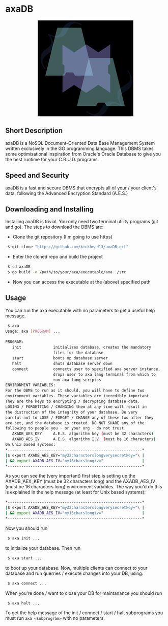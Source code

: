 # axaDB

<p align="center">
  <img src="/resources/logo.png" width=300px>
</p>

## Short Description

axaDB is a NoSQL Document-Oriented Data Base Management System written exclusively in the GO programming language. This DBMS takes some optimisational inspiration from Oracle's Oracle Database to give you the best runtime for your C.R.U.D. programs.

## Speed and Security

axaDB is a fast and secure DBMS that encrypts all of your / your client's data, following the Advanced Encryption Standard (A.E.S.)

## Downloading and Installing

Installing axaDB is trivial. You only need two terminal utility programs (git and go). The steps to download the DBMS are:

 - Clone the git repository (I'm going to use https)
```sh
 $ git clone "https://github.com/kickhead13/axaDB.git"
```
 - Enter the cloned repo and build the project
```sh
 $ cd axaDB
 $ go build -o /path/to/your/axa/executable/axa ./src
```
 - Now you can access the executable at the (above) specified path

## Usage

You can run the axa executable with no parameters to get a useful help message.

```sh 
 $ axa
Usage: axa [PROGRAM] ...

PROGRAM:
   init              initializes database, creates the mandatory
                     files for the database
   start             boots up database server
   halt              shuts database server down
   connect           connects user to specified axa server instance,
                     drops user to axa lang terminal from which to
                     run axa lang scriptss 
ENVIRONMENT VARIABLES:
For the DBMS to run as it should, you will have to define two
environment variables. These variables are incredibly important.
They are the keys to encrypting / decrypting database data.
LOSING / FORGETTING / CHANGING them at any time will result in
the distruction of the integrity of your database. Be very
careful not to LOSE / FORGET / CHANGE any of these two after they
are set, and the database is created. DO NOT SHARE any of the 
following to people you - or your org - do not trust.
   AXADB_AES_KEY     A.E.S. algorithm key (must be 32 characters)
   AXADB_AES_IV      A.E.S. algorithm I.V. (must be 16 characters)
On Unix based systems:
*-----------------------------------------------------------*
|$ export AXADB_AES_KEY="my32characterslongverysecretkey="\ |
| && export AXADB_AES_IV="my16charslongiv="                 |
*-----------------------------------------------------------*
```

As you can see the (very important) first step is setting up the AXADB_AEX_KEY (must be 32 characters long) and the AXADB_AES_IV (must be 16 characters long) environment variables. The way you'd do this is explained in the help message (at least for Unix based systems):

```sh
*-----------------------------------------------------------*
|$ export AXADB_AES_KEY="my32characterslongverysecretkey="\ |
| && export AXADB_AES_IV="my16charslongiv="                 |
*-----------------------------------------------------------*
```

Now you should run
```sh
 $ axa init ...
```
to initialize your database. Then run
```sh
 $ axa start ...
```
to boot up your database. Now, multiple clients can connect to your database and run querries / execute changes into your DB, using:
```sh
 $ axa connect ...
```
When you're done / want to close your DB for maintanance you should run
```sh
 $ axa halt ...
```

To get the help message of the init / connect / start / halt subprograms you must run ```axa <subprogram>``` with no parameters.

